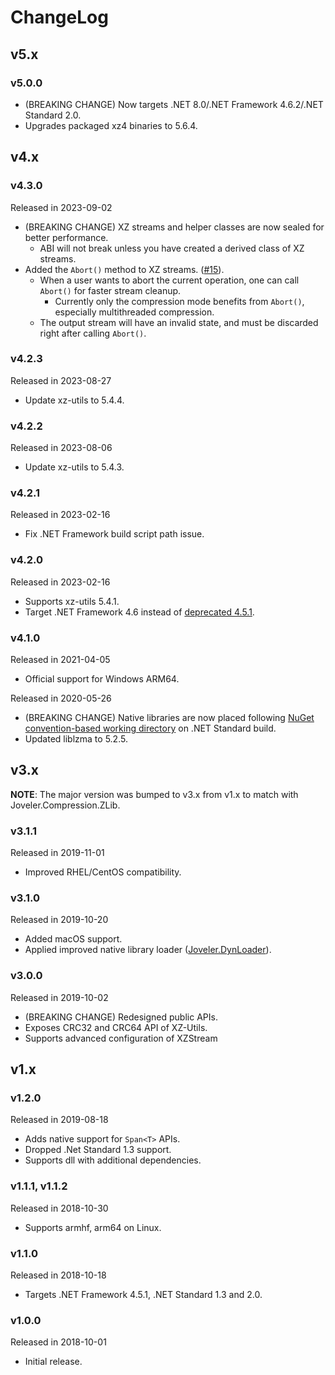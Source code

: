 # ChangeLog

## v5.x

### v5.0.0

- (BREAKING CHANGE) Now targets .NET 8.0/.NET Framework 4.6.2/.NET Standard 2.0.
- Upgrades packaged xz4 binaries to 5.6.4.

## v4.x

### v4.3.0

Released in 2023-09-02

- (BREAKING CHANGE) XZ streams and helper classes are now sealed for better performance.
    - ABI will not break unless you have created a derived class of XZ streams.
- Added the `Abort()` method to XZ streams. ([\#15](https://github.com/ied206/Joveler.Compression/pull/15)).
    - When a user wants to abort the current operation, one can call `Abort()` for faster stream cleanup.
        - Currently only the compression mode benefits from `Abort()`, especially multithreaded compression.
    - The output stream will have an invalid state, and must be discarded right after calling `Abort()`.
 
### v4.2.3

Released in 2023-08-27

- Update xz-utils to 5.4.4.

### v4.2.2

Released in 2023-08-06

- Update xz-utils to 5.4.3.

### v4.2.1

Released in 2023-02-16

- Fix .NET Framework build script path issue.

### v4.2.0

Released in 2023-02-16

- Supports xz-utils 5.4.1.
- Target .NET Framework 4.6 instead of [deprecated 4.5.1](https://devblogs.microsoft.com/dotnet/net-framework-4-5-2-4-6-4-6-1-will-reach-end-of-support-on-april-26-2022/).

### v4.1.0

Released in 2021-04-05

- Official support for Windows ARM64.

Released in 2020-05-26

- (BREAKING CHANGE) Native libraries are now placed following [NuGet convention-based working directory](https://docs.microsoft.com/en-US/nuget/create-packages/creating-a-package#create-the-nuspec-file) on .NET Standard build.
- Updated liblzma to 5.2.5.

## v3.x

**NOTE**: The major version was bumped to v3.x from v1.x to match with Joveler.Compression.ZLib.

### v3.1.1

Released in 2019-11-01

- Improved RHEL/CentOS compatibility.

### v3.1.0

Released in 2019-10-20

- Added macOS support.
- Applied improved native library loader ([Joveler.DynLoader](https://github.com/ied206/Joveler.DynLoader)).

### v3.0.0

Released in 2019-10-02

- (BREAKING CHANGE) Redesigned public APIs.
- Exposes CRC32 and CRC64 API of XZ-Utils.
- Supports advanced configuration of XZStream

## v1.x

### v1.2.0

Released in 2019-08-18

- Adds native support for `Span<T>` APIs.
- Dropped .Net Standard 1.3 support.
- Supports dll with additional dependencies.

### v1.1.1, v1.1.2

Released in 2018-10-30

- Supports armhf, arm64 on Linux.

### v1.1.0

Released in 2018-10-18

- Targets .NET Framework 4.5.1, .NET Standard 1.3 and 2.0.

### v1.0.0

Released in 2018-10-01

- Initial release.

